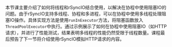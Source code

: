 本节课主要介绍了如何将线程和rSyncIO结合使用，以解决在协程中使用阻塞IO的问题。由于rSyncIO支持多线程、协程和多进程，可以在协程中使用多线程处理阻塞IO操作。具体实现方法是使用`runInExecutor`方法，将阻塞函数放入`ThreadPoolExecutor`中执行。通过示例展示了如何在协程中使用阻塞IO（如HTTP请求），并进行了性能测试，结果表明多线程的性能仍然受限于线程数量。课程最后预告了下一节将介绍使用rSyncIO模拟HTTP请求的内容。